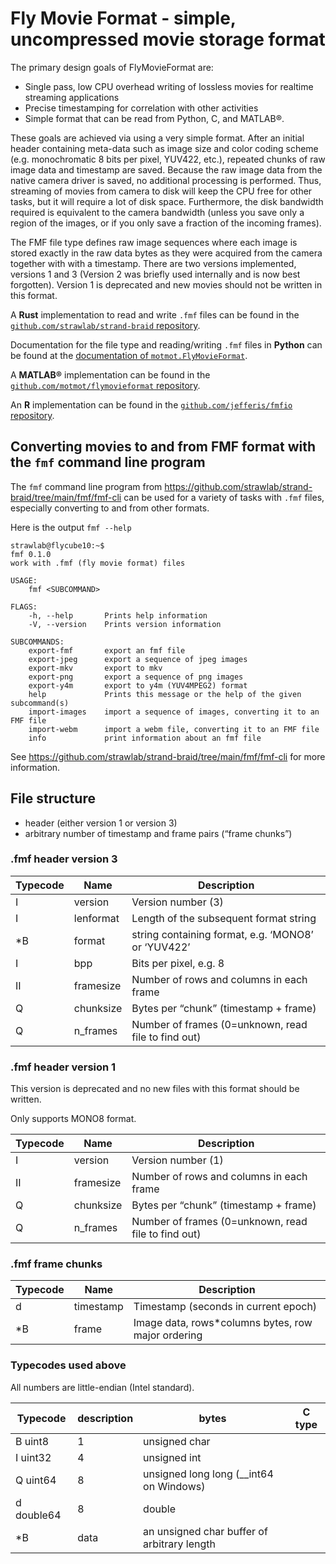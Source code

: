 # Fly Movie Format - simple, uncompressed movie storage format

The primary design goals of FlyMovieFormat are:

 - Single pass, low CPU overhead writing of lossless movies for realtime streaming applications
 - Precise timestamping for correlation with other activities
 - Simple format that can be read from Python, C, and MATLAB®.

These goals are achieved via using a very simple format. After an initial header
containing meta-data such as image size and color coding scheme (e.g.
monochromatic 8 bits per pixel, YUV422, etc.), repeated chunks of raw image data
and timestamp are saved. Because the raw image data from the native camera
driver is saved, no additional processing is performed. Thus, streaming of
movies from camera to disk will keep the CPU free for other tasks, but it will
require a lot of disk space. Furthermore, the disk bandwidth required is
equivalent to the camera bandwidth (unless you save only a region of the images,
or if you only save a fraction of the incoming frames).

The FMF file type defines raw image sequences where each image is stored exactly
in the raw data bytes as they were acquired from the camera together with with a
timestamp. There are two versions implemented, versions 1 and 3 (Version 2 was
briefly used internally and is now best forgotten). Version 1 is deprecated and
new movies should not be written in this format.

A **Rust** implementation to read and write `.fmf` files can be found in the
[`github.com/strawlab/strand-braid`
repository](https://github.com/strawlab/strand-braid/tree/main/fmf).

Documentation for the file type and reading/writing `.fmf` files in **Python**
can be found at the [documentation of
`motmot.FlyMovieFormat`](http://code.astraw.com/projects/motmot/fly-movie-format.html).

A **MATLAB®** implementation can be found in the
[`github.com/motmot/flymovieformat`
repository](https://github.com/motmot/flymovieformat/tree/master/matlab).

An **R** implementation can be found in the [`github.com/jefferis/fmfio`
repository](https://github.com/jefferis/fmfio).

## Converting movies to and from FMF format with the `fmf` command line program

The `fmf` command line program from
https://github.com/strawlab/strand-braid/tree/main/fmf/fmf-cli can be used for a
variety of tasks with `.fmf` files, especially converting to and from other
formats.

Here is the output `fmf --help`

```
strawlab@flycube10:~$
fmf 0.1.0
work with .fmf (fly movie format) files

USAGE:
    fmf <SUBCOMMAND>

FLAGS:
    -h, --help       Prints help information
    -V, --version    Prints version information

SUBCOMMANDS:
    export-fmf       export an fmf file
    export-jpeg      export a sequence of jpeg images
    export-mkv       export to mkv
    export-png       export a sequence of png images
    export-y4m       export to y4m (YUV4MPEG2) format
    help             Prints this message or the help of the given subcommand(s)
    import-images    import a sequence of images, converting it to an FMF file
    import-webm      import a webm file, converting it to an FMF file
    info             print information about an fmf file
```

See https://github.com/strawlab/strand-braid/tree/main/fmf/fmf-cli for more information.

## File structure

- header (either version 1 or version 3)
- arbitrary number of timestamp and frame pairs (“frame chunks”)

### .fmf header version 3

| Typecode |	Name |	Description |
| -------- | ------- | ------------ |
| I  |  version |	Version number (3) |
| I  |  lenformat |	Length of the subsequent format string |
| \*B | 	format |	string containing format, e.g. ‘MONO8’ or ‘YUV422’ |
| I  |	bpp |	Bits per pixel, e.g. 8 |
| II | 	framesize |	Number of rows and columns in each frame |
| Q  |	chunksize |	Bytes per “chunk” (timestamp + frame) |
| Q  |	n_frames |	Number of frames (0=unknown, read file to find out) |

### .fmf header version 1
This version is deprecated and no new files with this format should be written.

Only supports MONO8 format.

| Typecode | Name      | Description |
| -------- | --------- | ----------- |
| I 	   | version   |	Version number (1) |
| II 	   | framesize |	Number of rows and columns in each frame |
| Q    	   | chunksize |	Bytes per “chunk” (timestamp + frame) |
| Q 	   | n_frames  |	Number of frames (0=unknown, read file to find out) |

### .fmf frame chunks

| Typecode |	Name 	| Description |
| ----     | ---------- | ---------   |
|d |	timestamp |	Timestamp (seconds in current epoch)|
|\*B |	frame |	Image data, rows*columns bytes, row major ordering|

### Typecodes used above

All numbers are little-endian (Intel standard).

|Typecode |	description |	bytes |	C type |
| ------- | ----------- | ------- | ------ |
|B 	uint8 |	1 |	unsigned char |
|I 	uint32 |	4 |	unsigned int |
|Q 	uint64 |	8 |	unsigned long long (__int64 on Windows) |
|d 	double64 |	8 |	double |
|\*B |	data 	|  	an unsigned char buffer of arbitrary length |
